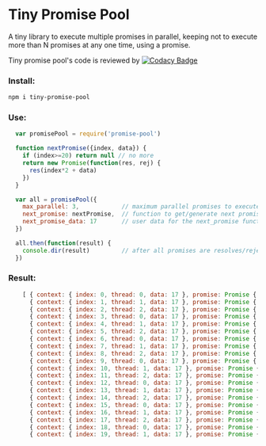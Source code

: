# Tiny Promise Pool
A tiny library to execute multiple promises in parallel,
keeping not to execute more than N promises at any one time,
using a promise.

Tiny promise pool's code is reviewed by [![Codacy Badge](https://api.codacy.com/project/badge/Grade/6ba3a2ddf94b42a1b28de6020117b33d)](https://www.codacy.com/app/eetay/promise-pool-js?utm_source=github.com&amp;utm_medium=referral&amp;utm_content=eetay/promise-pool-js&amp;utm_campaign=Badge_Grade)

### Install:

  ```bash
  npm i tiny-promise-pool
  ```

### Use:

```javascript
  var promisePool = require('promise-pool')

  function nextPromise({index, data}) {
    if (index>=20) return null // no more
    return new Promise(function(res, rej) {
      res(index*2 + data)
    })
  }

  var all = promisePool({
    max_parallel: 3,            // maximum parallel promises to execute at one time
    next_promise: nextPromise,  // function to get/generate next promise
    next_promise_data: 17       // user data for the next_promise function
  })

  all.then(function(result) {
    console.dir(result)         // after all promises are resolves/rejected
  })
```

### Result:

```javascript
    [ { context: { index: 0, thread: 0, data: 17 }, promise: Promise { 17 }, result: 17 },
      { context: { index: 1, thread: 1, data: 17 }, promise: Promise { 19 }, result: 19 },
      { context: { index: 2, thread: 2, data: 17 }, promise: Promise { 21 }, result: 21 },
      { context: { index: 3, thread: 0, data: 17 }, promise: Promise { 23 }, result: 23 },
      { context: { index: 4, thread: 1, data: 17 }, promise: Promise { 25 }, result: 25 },
      { context: { index: 5, thread: 2, data: 17 }, promise: Promise { 27 }, result: 27 },
      { context: { index: 6, thread: 0, data: 17 }, promise: Promise { 29 }, result: 29 },
      { context: { index: 7, thread: 1, data: 17 }, promise: Promise { 31 }, result: 31 },
      { context: { index: 8, thread: 2, data: 17 }, promise: Promise { 33 }, result: 33 },
      { context: { index: 9, thread: 0, data: 17 }, promise: Promise { 35 }, result: 35 },
      { context: { index: 10, thread: 1, data: 17 }, promise: Promise { 37 }, result: 37 },
      { context: { index: 11, thread: 2, data: 17 }, promise: Promise { 39 }, result: 39 },
      { context: { index: 12, thread: 0, data: 17 }, promise: Promise { 41 }, result: 41 },
      { context: { index: 13, thread: 1, data: 17 }, promise: Promise { 43 }, result: 43 },
      { context: { index: 14, thread: 2, data: 17 }, promise: Promise { 45 }, result: 45 },
      { context: { index: 15, thread: 0, data: 17 }, promise: Promise { 47 }, result: 47 },
      { context: { index: 16, thread: 1, data: 17 }, promise: Promise { 49 }, result: 49 },
      { context: { index: 17, thread: 2, data: 17 }, promise: Promise { 51 }, result: 51 },
      { context: { index: 18, thread: 0, data: 17 }, promise: Promise { 53 }, result: 53 },
      { context: { index: 19, thread: 1, data: 17 }, promise: Promise { 55 }, result: 55 } ]
```
